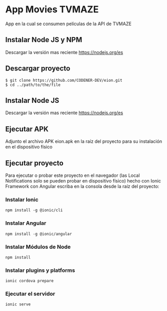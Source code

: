 # App Movies TVMAZE

App en la cual se consumen películas de la API de TVMAZE

## Instalar Node JS y NPM
Descargar la versión mas reciente
https://nodejs.org/es

## Descargar proyecto
```
$ git clone https://github.com/CODENER-DEV/eion.git
$ cd ../path/to/the/file
```

## Instalar Node JS
Descargar la versión mas reciente
https://nodejs.org/es

## Ejecutar APK
Adjunto el archivo APK eion.apk en la raíz del proyecto para su instalación en el dispositivo físico

## Ejecutar proyecto
Para ejecutar o probar este proyecto en el navegador (las Local Notifications solo se pueden probar en dispositivo físico) hecho con Ionic Framework con Angular escriba en la consola desde la raíz del proyecto:
### Instalar Ionic
```
npm install -g @ionic/cli
```
### Instalar Angular
```
npm install -g @ionic/angular
```
### Instalar Módulos de Node
```
npm install
```
### Instalar plugins y platforms
```
ionic cordova prepare
```
### Ejecutar el servidor
```
ionic serve
```